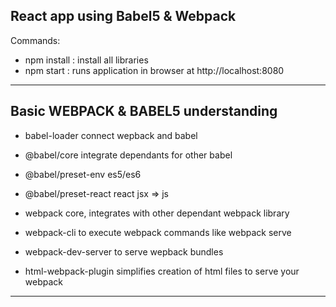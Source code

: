 React app using Babel5 & Webpack
---------------------------------------------------------------------------------
Commands:
* npm install : install all libraries
* npm start : runs application in browser at http://localhost:8080



----------------------------------------------------------------------------------
Basic WEBPACK & BABEL5 understanding
----------------------------------------------------------------------------------
* babel-loader			 connect wepback and babel
* @babel/core				 integrate dependants for other babel
* @babel/preset-env		 es5/es6
* @babel/preset-react		 react jsx => js

* webpack					 core, integrates with other dependant webpack library
* webpack-cli				 to execute webpack commands like webpack serve
* webpack-dev-server		 to serve wepback bundles
* html-webpack-plugin		 simplifies creation of html files to serve your webpack
-----------------------------------------------------------------------------------
